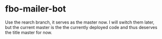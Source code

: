 # fbo-mailer-bot

Use the rearch branch, it serves as the master now. I will switch them later, but the current master is the the currently deployed code and thus deserves the title master for now.
